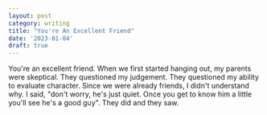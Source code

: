 ```yaml
---
layout: post
category: writing
title: "You're An Excellent Friend"
date: '2023-01-04'
draft: true
---
```


You're an excellent friend. When we first started hanging out, my parents were skeptical. They questioned my judgement. They questioned my ability to evaluate character. Since we were already friends, I didn't understand why. I said, "don't worry, he's just quiet. Once you get to know him a little you'll see he's a good guy". They did and they saw.
